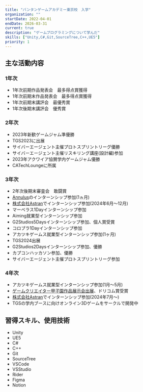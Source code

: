 ```yaml
---
title: "バンタンゲームアカデミー東京校　入学"
organization: ""
startDate: 2022-04-01
endDate: 2026-03-31
current: true
description: "ゲームプログラミングについて学んだ"
skills: ["Unity,C#,Git,SourceTree,C++,UE5"]
priority: 1
---
```


## 主な活動内容

### 1年次
- 1年次前期作品発表会　最多得点賞獲得
- 1年次前期末作品発表会　最多得点賞獲得
- 1年次前期末講評会　最優秀賞
- 1年次後期末講評会　優秀賞

### 2年次
- 2023年新歓ゲームジャム準優勝
- TGS2023に出展
- サイバーエージェント主催プロトスプリントリーグ優勝
- サイバーエージェント主催リスキリング講座(設計編)参加
- 2023年アクワイア協賛学内ゲームジャム優勝
- CATechLoungeに所属

### 3年次
- 2年次後期末審査会　敢闘賞
- [Annulus](https://annulusworld.com/)のインターンシップ参加(1ヵ月)
- [株式会社Astran](https://astran.jp/)でインターンシップ参加(2024年6月～12月)
- マーベラス1Dayインターンシップ参加
- Aiming就業型インターンシップ参加
- G2Studios5Daysインターンシップ参加、個人賞受賞
- コロプラ1Dayインターンシップ参加
- アカツキゲームス就業型インターンシップ参加(1ヶ月)
- TGS2024出展
- G2Studios2Daysインターンシップ参加、優勝
- カプコンハッカソン参加、優勝
- サイバーエージェント主催プロトスプリントリーグ参加

### 4年次
- アカツキゲームス就業型インターンシップ参加(1月～5月)
- [ゲームクリエイター甲子園作品展示会出展](https://gc-guild.net/gcg-expo2024/exhibition/c-34)、ドリコム賞受賞
- [株式会社Astran](https://astran.jp/)でインターンシップ参加(2024年7月～)
- TGSの学内ブースに向けオンライン3Dゲームをサークルで開発中

## 習得スキル、使用技術
- Unity
- UE5
- C# 
- C++
- Git
- SourceTree
- VSCode
- VSStudio
- Rider
- Figma
- Notion